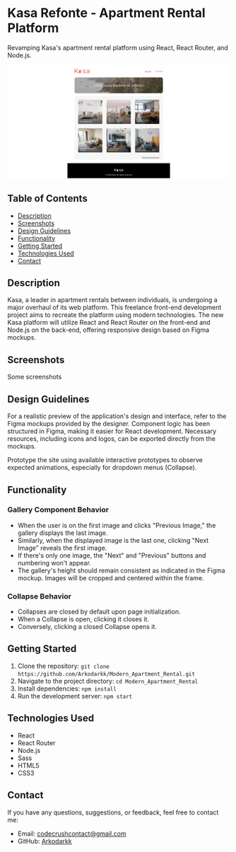 # Kasa Refonte - Apartment Rental Platform

Revamping Kasa's apartment rental platform using React, React Router, and Node.js.

![Home page Kasa](./src/assets/screenshots/Homepage_Kasa.webp)

## Table of Contents

- [Description](#description)
- [Screenshots](#screenshots)
- [Design Guidelines](#design-guidelines)
- [Functionality](#functionality)
- [Getting Started](#getting-started)
- [Technologies Used](#technologies-used)
- [Contact](#contact)

## Description

Kasa, a leader in apartment rentals between individuals, is undergoing a major overhaul of its web platform. This freelance front-end development project aims to recreate the platform using modern technologies. The new Kasa platform will utilize React and React Router on the front-end and Node.js on the back-end, offering responsive design based on Figma mockups.

## Screenshots

Some screenshots

## Design Guidelines

For a realistic preview of the application's design and interface, refer to the Figma mockups provided by the designer. Component logic has been structured in Figma, making it easier for React development. Necessary resources, including icons and logos, can be exported directly from the mockups.

Prototype the site using available interactive prototypes to observe expected animations, especially for dropdown menus (Collapse).

## Functionality

### Gallery Component Behavior

- When the user is on the first image and clicks "Previous Image," the gallery displays the last image.
- Similarly, when the displayed image is the last one, clicking "Next Image" reveals the first image.
- If there's only one image, the "Next" and "Previous" buttons and numbering won't appear.
- The gallery's height should remain consistent as indicated in the Figma mockup. Images will be cropped and centered within the frame.

### Collapse Behavior

- Collapses are closed by default upon page initialization.
- When a Collapse is open, clicking it closes it.
- Conversely, clicking a closed Collapse opens it.

## Getting Started

1. Clone the repository: `git clone https://github.com/Arkodarkk/Modern_Apartment_Rental.git`
2. Navigate to the project directory: `cd Modern_Apartment_Rental`
3. Install dependencies: `npm install`
4. Run the development server: `npm start`

## Technologies Used

- React
- React Router
- Node.js
- Sass
- HTML5
- CSS3

## Contact

If you have any questions, suggestions, or feedback, feel free to contact me:

- Email: codecrushcontact@gmail.com
- GitHub: [Arkodarkk](https://github.com/Arkodarkk)
